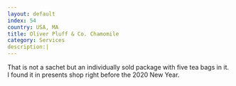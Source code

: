 ```yaml
---
layout: default
index: 54
country: USA, MA
title: Oliver Pluff & Co. Chamomile
category: Services
description:|
---
```

That is not a sachet but an individually sold package with five tea bags in it. I found it in presents shop right before the 2020 New Year. 
